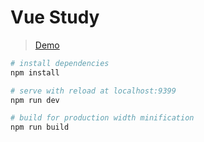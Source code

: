 # Vue Study
> [Demo](https://jodeng110.github.io/vue-study/)

```bash
# install dependencies
npm install

# serve with reload at localhost:9399
npm run dev

# build for production width minification
npm run build

``` 